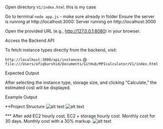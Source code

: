 
Open directory ```V1/index.html``` this is my case


Go to terminal ```node app.js``` - make sure already in folder
Ensure the server is running at http://localhost:3000:
Server running on http://localhost:3000


Open the provided URL (e.g., http://127.0.0.1:8080) in your browser.

Access the Backend API

To fetch instance types directly from the backend, visit:

```http://localhost:3000/api/instances```
@
```file:///Users/afiqkurshid/Documents/GitHub/MPIcalculator/V1/index.html```

Expected Output

After selecting the instance type, storage size, and clicking "Calculate," the estimated cost will be displayed.

Example Output



**Project Structure
![alt text](img/1.png)
![alt text](img/2.png)


*** After add 
EC2 hourly cost.
EC2 + storage hourly cost.
Monthly cost for 30 days.
Monthly cost with a 30% markup.
![alt text](img/3.png)

